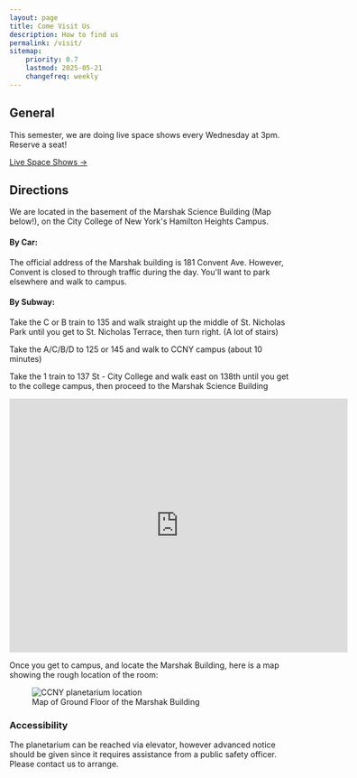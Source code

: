 ```yaml
---
layout: page
title: Come Visit Us
description: How to find us
permalink: /visit/
sitemap:
    priority: 0.7
    lastmod: 2025-05-21
    changefreq: weekly
---
```


## General

This semester, we are doing live space shows every Wednesday at 3pm. Reserve a seat!
     
<a href="{% post_url 2024-08-27-Space-Shows-Fall-2024 %}" class="btn btn-warning" target="_blank">Live Space Shows &rarr;</a>
     


## Directions

We are located in the basement of the Marshak Science Building (Map below!), on the City College of New York's Hamilton Heights Campus.

#### By Car:

The official address of the Marshak building is 181 Convent Ave. However, Convent is closed to through traffic during the day. You'll want to park elsewhere and walk to campus. 

#### By Subway:

Take the C or B train to 135 and walk straight up the middle of St. Nicholas Park until you get to St. Nicholas Terrace, then turn right. (A lot of stairs)

Take the A/C/B/D to 125 or 145 and walk to CCNY campus (about 10 minutes)

Take the 1 train to 137 St - City College and walk east on 138th until you get to the college campus, then proceed to the Marshak Science Building

<iframe src="https://www.google.com/maps/embed?pb=!1m18!1m12!1m3!1d3019.414334196341!2d-73.95131698459174!3d40.818861979320424!2m3!1f0!2f0!3f0!3m2!1i1024!2i768!4f13.1!3m3!1m2!1s0x89c2f7adc1de0acf%3A0xfb928a383cd77c13!2sCCNY+Planetarium!5e0!3m2!1sen!2sus!4v1540147257665" width="600" height="450" frameborder="0" style="border:0" allowfullscreen></iframe>

Once you get to campus, and locate the Marshak Building, here is a map showing the rough location of the room:

<figure class="figure col-12">
  <img src="{{ "assets/images/map-to-ccny-planetarium.jpg" | absolute_url }}" class="figure-img img-fluid rounded" alt="CCNY planetarium location">
  <figcaption class="figure-caption">Map of Ground Floor of the Marshak Building</figcaption>
</figure>

### Accessibility

The planetarium can be reached via elevator, however advanced notice should be given since it requires assistance from a public safety officer. Please contact us to arrange.
